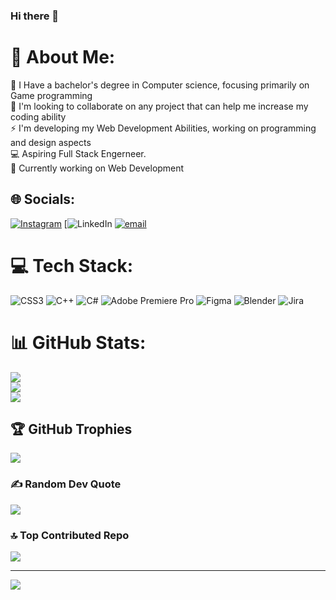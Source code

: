 ### Hi there 👋

# 💫 About Me:
👾 I Have a bachelor's degree in Computer science, focusing primarily on Game programming<br>👯 I'm looking to collaborate on any project that can help me increase my coding ability<br>⚡ I'm developing my Web Development Abilities, working on programming and design aspects<br>💻 Aspiring Full Stack Engerneer.<br>🔭 Currently working on Web Development<br>


## 🌐 Socials:
[![Instagram](https://img.shields.io/badge/Instagram-%23E4405F.svg?logo=Instagram&logoColor=white)](https://instagram.com/Bryce_reading_) [![LinkedIn](https://img.shields.io/badge/LinkedIn-%230077B5.svg?logo=linkedin&logoColor=white) [![email](https://img.shields.io/badge/Email-D14836?logo=gmail&logoColor=white)](mailto:Brycereading@gmail.com) 

# 💻 Tech Stack:
![CSS3](https://img.shields.io/badge/css3-%231572B6.svg?style=plastic&logo=css3&logoColor=white) ![C++](https://img.shields.io/badge/c++-%2300599C.svg?style=plastic&logo=c%2B%2B&logoColor=white) ![C#](https://img.shields.io/badge/c%23-%23239120.svg?style=plastic&logo=csharp&logoColor=white) ![Adobe Premiere Pro](https://img.shields.io/badge/Adobe%20Premiere%20Pro-9999FF.svg?style=plastic&logo=Adobe%20Premiere%20Pro&logoColor=white) ![Figma](https://img.shields.io/badge/figma-%23F24E1E.svg?style=plastic&logo=figma&logoColor=white) ![Blender](https://img.shields.io/badge/blender-%23F5792A.svg?style=plastic&logo=blender&logoColor=white) ![Jira](https://img.shields.io/badge/jira-%230A0FFF.svg?style=plastic&logo=jira&logoColor=white)
# 📊 GitHub Stats:
![](https://github-readme-stats.vercel.app/api?username=BryceReading&theme=neon&hide_border=false&include_all_commits=false&count_private=false)<br/>
![](https://nirzak-streak-stats.vercel.app/?user=BryceReading&theme=neon&hide_border=false)<br/>
![](https://github-readme-stats.vercel.app/api/top-langs/?username=BryceReading&theme=neon&hide_border=false&include_all_commits=false&count_private=false&layout=compact)

## 🏆 GitHub Trophies
![](https://github-profile-trophy.vercel.app/?username=BryceReading&theme=neon&no-frame=true&no-bg=true&margin-w=4)

### ✍️ Random Dev Quote
![](https://quotes-github-readme.vercel.app/api?type=vetical&theme=tokyonight)

### 🔝 Top Contributed Repo
![](https://github-contributor-stats.vercel.app/api?username=BryceReading&limit=5&theme=neon&combine_all_yearly_contributions=true)

---
[![](https://visitcount.itsvg.in/api?id=BryceReading&icon=0&color=0)](https://visitcount.itsvg.in)

<!-- Proudly created with GPRM ( https://gprm.itsvg.in ) -->

